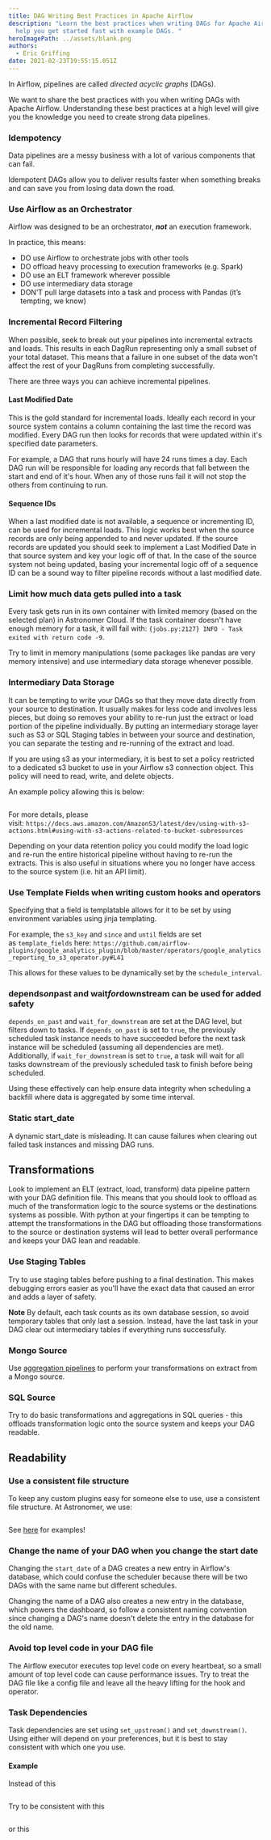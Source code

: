 ```yaml
---
title: DAG Writing Best Practices in Apache Airflow
description: "Learn the best practices when writing DAGs for Apache Airflow. We
  help you get started fast with example DAGs. "
heroImagePath: ../assets/blank.png
authors:
  - Eric Griffing
date: 2021-02-23T19:55:15.051Z
---
```

In Airflow, pipelines are called *directed acyclic graphs* (DAGs).

We want to share the best practices with you when writing DAGs with Apache Airflow. Understanding these best practices at a high level will give you the knowledge you need to create strong data pipelines. 

### Idempotency

Data pipelines are a messy business with a lot of various components that can fail. 

Idempotent DAGs allow you to deliver results faster when something breaks and can save you from losing data down the road. 

### Use Airflow as an Orchestrator

Airflow was designed to be an orchestrator, ***not*** an execution framework.

In practice, this means:

* DO use Airflow to orchestrate jobs with other tools
* DO offload heavy processing to execution frameworks (e.g. Spark)
* DO use an ELT framework wherever possible
* DO use intermediary data storage
* DON’T pull large datasets into a task and process with Pandas (it’s tempting, we know)

### Incremental Record Filtering

When possible, seek to break out your pipelines into incremental extracts and loads. This results in each DagRun representing only a small subset of your total dataset. This means that a failure in one subset of the data won't affect the rest of your DagRuns from completing successfully.

There are three ways you can achieve incremental pipelines.

#### Last Modified Date

This is the gold standard for incremental loads. Ideally each record in your source system contains a column containing the last time the record was modified. Every DAG run then looks for records that were updated within it's specified date parameters.

For example, a DAG that runs hourly will have 24 runs times a day. Each DAG run will be responsible for loading any records that fall between the start and end of it's hour. When any of those runs fail it will not stop the others from continuing to run.

#### Sequence IDs

When a last modified date is not available, a sequence or incrementing ID, can be used for incremental loads. This logic works best when the source records are only being appended to and never updated. If the source records are updated you should seek to implement a Last Modified Date in that source system and key your logic off of that. In the case of the source system not being updated, basing your incremental logic off of a sequence ID can be a sound way to filter pipeline records without a last modified date.

### Limit how much data gets pulled into a task

Every task gets run in its own container with limited memory (based on the selected plan) in Astronomer Cloud. If the task container doesn't have enough memory for a task, it will fail with: `{jobs.py:2127} INFO - Task exited with return code -9`.

Try to limit in memory manipulations (some packages like pandas are very memory intensive) and use intermediary data storage whenever possible.

### Intermediary Data Storage

It can be tempting to write your DAGs so that they move data directly from your source to destination. It usually makes for less code and involves less pieces, but doing so removes your ability to re-run just the extract or load portion of the pipeline individually. By putting an intermediary storage layer such as S3 or SQL Staging tables in between your source and destination, you can separate the testing and re-running of the extract and load.

If you are using s3 as your intermediary, it is best to set a policy restricted to a dedicated s3 bucket to use in your Airflow s3 connection object. This policy will need to read, write, and delete objects.

An example policy allowing this is below:

```json

```

For more details, please visit: `https://docs.aws.amazon.com/AmazonS3/latest/dev/using-with-s3-actions.html#using-with-s3-actions-related-to-bucket-subresources`

Depending on your data retention policy you could modify the load logic and re-run the entire historical pipeline without having to re-run the extracts. This is also useful in situations where you no longer have access to the source system (i.e. hit an API limit).

### Use Template Fields when writing custom hooks and operators

Specifying that a field is templatable allows for it to be set by using environment variables using jinja templating.

For example, the `s3_key` and `since` and `until` fields are set as `template_fields` here: `https://github.com/airflow-plugins/google_analytics_plugin/blob/master/operators/google_analytics_reporting_to_s3_operator.py#L41`

This allows for these values to be dynamically set by the `schedule_interval`.

### depends*on*past and wait*for*downstream can be used for added safety

`depends_on_past` and `wait_for_downstream` are set at the DAG level, but filters down to tasks. If `depends_on_past` is set to `true`, the previously scheduled task instance needs to have succeeded before the next task instance will be scheduled (assuming all dependencies are met). Additionally, if `wait_for_downstream` is set to `true`, a task will wait for all tasks downstream of the previously scheduled task to finish before being scheduled.

Using these effectively can help ensure data integrity when scheduling a backfill where data is aggregated by some time interval.

### Static start_date

A dynamic start_date is misleading. It can cause failures when clearing out failed task instances and missing DAG runs.

## Transformations

Look to implement an ELT (extract, load, transform) data pipeline pattern with your DAG definition file. This means that you should look to offload as much of the transformation logic to the source systems or the destinations systems as possible. With python at your fingertips it can be tempting to attempt the transformations in the DAG but offloading those transformations to the source or destination systems will lead to better overall performance and keeps your DAG lean and readable.

### Use Staging Tables

Try to use staging tables before pushing to a final destination. This makes debugging errors easier as you'll have the exact data that caused an error and adds a layer of safety.

**Note** By default, each task counts as its own database session, so avoid temporary tables that only last a session. Instead, have the last task in your DAG clear out intermediary tables if everything runs successfully.

### Mongo Source

Use [aggregation pipelines](https://docs.mongodb.com/manual/core/aggregation-pipeline/) to perform your transformations on extract from a Mongo source.

### SQL Source

Try to do basic transformations and aggregations in SQL queries - this offloads transformation logic onto the source system and keeps your DAG readable.

## Readability

### Use a consistent file structure

To keep any custom plugins easy for someone else to use, use a consistent file structure. At Astronomer, we use:

```bash

```

See [here](https://github.com/airflow-plugins/) for examples!

### Change the name of your DAG when you change the start date

Changing the `start_date` of a DAG creates a new entry in Airflow's database, which could confuse the scheduler because there will be two DAGs with the same name but different schedules.

Changing the name of a DAG also creates a new entry in the database, which powers the dashboard, so follow a consistent naming convention since changing a DAG's name doesn't delete the entry in the database for the old name.

### Avoid top level code in your DAG file

The Airflow executor executes top level code on every heartbeat, so a small amount of top level code can cause performance issues. Try to treat the DAG file like a config file and leave all the heavy lifting for the hook and operator.

### Task Dependencies

Task dependencies are set using `set_upstream()` and `set_downstream()`. Using either will depend on your preferences, but it is best to stay consistent with which one you use.

#### Example

Instead of this

```python

```

Try to be consistent with this

```python

```

or this

```python

```
